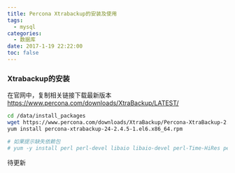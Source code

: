 ```yaml
---
title: Percona Xtrabackup的安装及使用
tags:
  - mysql
categories:
  - 数据库
date: 2017-1-19 22:22:00
toc: false
---
```


### Xtrabackup的安装
在官网中，复制相关链接下载最新版本
https://www.percona.com/downloads/XtraBackup/LATEST/

```bash
cd /data/install_packages
wget https://www.percona.com/downloads/XtraBackup/Percona-XtraBackup-2.4.5/binary/redhat/6/x86_64/percona-xtrabackup-24-2.4.5-1.el6.x86_64.rpm
yum install percona-xtrabackup-24-2.4.5-1.el6.x86_64.rpm

# 如果提示缺失依赖包
# yum -y install perl perl-devel libaio libaio-devel perl-Time-HiRes perl-DBD-MySQL
```

待更新